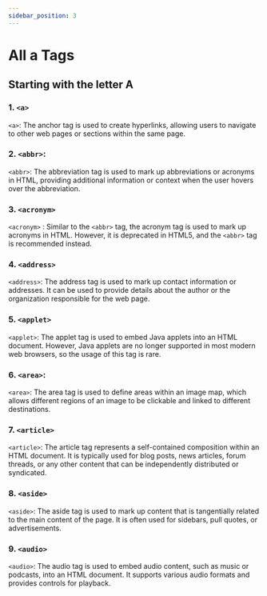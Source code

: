 ```yaml
---
sidebar_position: 3
---
```


# All a Tags

## Starting with the letter A

### 1. `<a>`

`<a>`: The anchor tag is used to create hyperlinks, allowing users to navigate to other web pages or sections within the same page.

### 2. `<abbr>`:

`<abbr>`: The abbreviation tag is used to mark up abbreviations or acronyms in HTML, providing additional information or context when the user hovers over the abbreviation.

### 3. `<acronym>`

`<acronym>` : Similar to the `<abbr>` tag, the acronym tag is used to mark up acronyms in HTML. However, it is deprecated in HTML5, and the `<abbr>` tag is recommended instead.

### 4. `<address>`

`<address>`: The address tag is used to mark up contact information or addresses. It can be used to provide details about the author or the organization responsible for the web page.

### 5.  `<applet>`

`<applet>`: The applet tag is used to embed Java applets into an HTML document. However, Java applets are no longer supported in most modern web browsers, so the usage of this tag is rare.

### 6. `<area>`:

`<area>`: The area tag is used to define areas within an image map, which allows different regions of an image to be clickable and linked to different destinations.

### 7. `<article>`

`<article>`: The article tag represents a self-contained composition within an HTML document. It is typically used for blog posts, news articles, forum threads, or any other content that can be independently distributed or syndicated.

### 8. `<aside>`

`<aside>`: The aside tag is used to mark up content that is tangentially related to the main content of the page. It is often used for sidebars, pull quotes, or advertisements.

### 9. `<audio>`

`<audio>`: The audio tag is used to embed audio content, such as music or podcasts, into an HTML document. It supports various audio formats and provides controls for playback.
